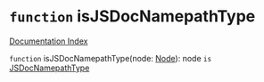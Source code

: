 # `function` isJSDocNamepathType

[Documentation Index](../README.md)

`function` isJSDocNamepathType(node: [Node](../interface.Node/README.md)): node `is` [JSDocNamepathType](../interface.JSDocNamepathType/README.md)

